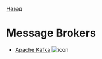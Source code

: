 [Назад](brokersmenu.md)

# Message Brokers

+ [Apache Kafka](kafka.md) ![icon][done]

[done]:../done.png